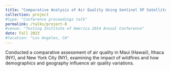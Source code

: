 ```yaml
---
title: "Comparative Analysis of Air Quality Using Sentinel 5P Satellite Data "
collection: project
#type: "Conference proceedings talk"
permalink: /talks/project-8
#venue: "Testing Institute of America 2014 Annual Conference"
date: Fall 2023
#location: "Los Angeles, CA"
---
```


Conducted a comparative assessment of air quality in Maui (Hawaii), Ithaca (NY), and New York City (NY), examining the impact of wildfires and how demographics and geography influence air quality variations.
